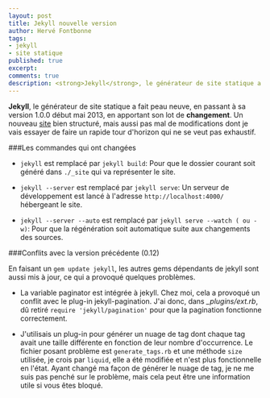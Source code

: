 ```yaml
---
layout: post
title: Jekyll nouvelle version
author: Hervé Fontbonne
tags:
- jekyll
- site statique
published: true
excerpt: 
comments: true
description: <strong>Jekyll</strong>, le générateur de site statique a fait peau neuve, en passant à sa version 1.0.0 début mai 2013, en apportant son lot de <strong>changement</strong>. Un nouveau <a href="http://jekyllrb.com/">site</a> bien structuré, mais aussi pas mal de modifications dont je vais essayer de faire un rapide tour d'horizon.
---
```


**Jekyll**, le générateur de site statique a fait peau neuve, en passant à sa version 1.0.0 début mai 2013, en apportant son lot de **changement**. Un nouveau [site](http://jekyllrb.com/) bien structuré, mais aussi pas mal de modifications dont je vais essayer de faire un rapide tour d'horizon qui ne se veut pas exhaustif.

###Les commandes qui ont changées
  


+ `jekyll` est remplacé par `jekyll build`:
Pour que le dossier courant soit généré dans `./_site` qui va représenter le site.

+ `jekyll --server` est remplacé par `jekyll serve`:
Un serveur de développement est lancé à l'adresse `http://localhost:4000/` hébergeant le site.

+ `jekyll --server --auto` est remplacé par `jekyll serve --watch ( ou -w)`:
Pour que la régénération soit automatique suite aux changements des sources.


###Conflits avec la version précédente (0.12)  
  

En faisant un `gem update jekyll`, les autres gems dépendants de jekyll sont aussi mis à jour, ce qui a provoqué quelques problèmes.  

+ La variable paginator est intégrée à jekyll. Chez moi, cela a provoqué un conflit avec le plug-in jekyll-pagination.
J'ai donc, dans *_plugins/ext.rb*, dû retiré `require 'jekyll/pagination'` pour que la pagination fonctionne correctement.  

+ J'utilisais un plug-in pour générer un nuage de tag dont chaque tag avait une taille différente en fonction de leur nombre d'occurrence.
Le fichier posant problème est `generate_tags.rb` et une méthode `size` utilisée, je crois par `liquid`, elle a été modifiée et n'est plus fonctionnelle en l'état.
Ayant changé ma façon de générer le nuage de tag, je ne me suis pas penché sur le problème, mais cela peut être une information utile si vous êtes bloqué.


